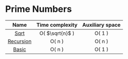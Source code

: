 # Prime Numbers

|     Name     | Time complexity | Auxiliary space |
|    :---:     |      :---:      |      :---:      |
| [Sqrt](https://github.com/Bezdarnost/algorithms/blob/main/prime-numbers/sqrt_method.cpp) | O( $\sqrt{n}$ ) | O( 1 ) |
| [Recursion](https://github.com/Bezdarnost/algorithms/blob/main/prime-numbers/recursion_method.cpp) | O( n ) | O( n ) |
| [Basic](https://github.com/Bezdarnost/algorithms/blob/main/math/prime-numbers/basic.cpp) | O( n ) | O( 1 ) |
